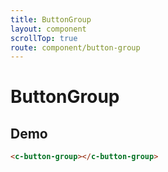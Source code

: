 ```yaml
---
title: ButtonGroup
layout: component
scrollTop: true
route: component/button-group
---
```


# ButtonGroup

## Demo

```html
<c-button-group></c-button-group>
```
